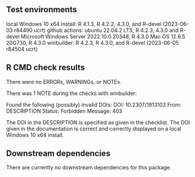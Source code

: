 ## Test environments
local Windows 10 x64 install: R 4.1.3, R 4.2.2, 4.3.0, and R-devel (2023-06-03 r84490 ucrt)
github actions: ubuntu 22.04.2 LTS, R 4.2.3, 4.3.0 and R-devel
  Microsoft Windows Server 2022 10.0.20348, R 4.3.0
  Mac OS 12.6.5 20G730, R 4.3.0
winbuilder: R 4.2.3, R 4.3.0, and R-devel (2023-06-05 r84504 ucrt)


## R CMD check results
There were no ERRORs, WARNINGs, or NOTEs.

There was 1 NOTE during the checks with winbuilder:

Found the following (possibly) invalid DOIs:
  DOI: 10.2307/1913103
    From: DESCRIPTION
    Status: Forbidden
    Message: 403

The DOI in the DESCRIPTION is specified as given in the checklist. The DOI given in the documentation is correct and correctly displayed on a local Windows 10 x64 install.





## Downstream dependencies
There are currently no downstream dependencies for this package.
